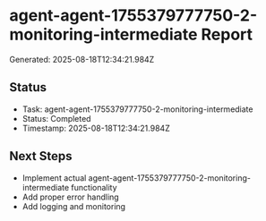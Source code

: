 # agent-agent-1755379777750-2-monitoring-intermediate Report

Generated: 2025-08-18T12:34:21.984Z

## Status
- Task: agent-agent-1755379777750-2-monitoring-intermediate
- Status: Completed
- Timestamp: 2025-08-18T12:34:21.984Z

## Next Steps
- Implement actual agent-agent-1755379777750-2-monitoring-intermediate functionality
- Add proper error handling
- Add logging and monitoring
